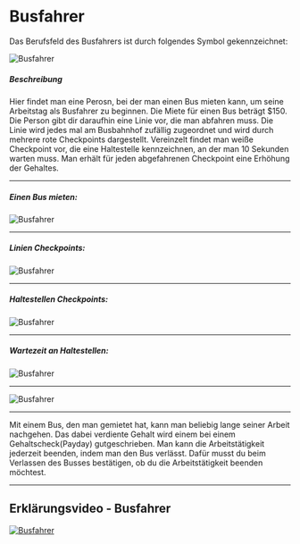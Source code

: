 Busfahrer
=========

Das Berufsfeld des Busfahrers ist durch folgendes Symbol gekennzeichnet:

![Busfahrer](../assets/images/jobs/bus-driver/symbol.jpg)

##### Beschreibung
Hier findet man eine Perosn, bei der man einen Bus mieten kann, um seine Arbeitstag als Busfahrer zu beginnen. Die Miete für einen Bus beträgt $150. Die Person gibt dir daraufhin eine Linie vor, die man abfahren muss. Die Linie wird jedes mal am Busbahnhof zufällig zugeordnet und wird durch mehrere rote Checkpoints dargestellt. Vereinzelt findet man weiße Checkpoint vor, die eine Haltestelle kennzeichnen, an der man 10 Sekunden warten muss. Man erhält für jeden abgefahrenen Checkpoint eine Erhöhung der Gehaltes.

-------------------------------

##### Einen Bus mieten:

![Busfahrer](../assets/images/jobs/bus-driver/miete.jpg)

-------------------------------

##### Linien Checkpoints:

![Busfahrer](../assets/images/jobs/bus-driver/checkpoint.jpg)

-------------------------------

##### Haltestellen Checkpoints:

![Busfahrer](../assets/images/jobs/bus-driver/haltestelle.jpg)

-------------------------------

##### Wartezeit an Haltestellen:

![Busfahrer](../assets/images/jobs/bus-driver/warten.jpg)

-------------------------------

![Busfahrer](../assets/images/jobs/bus-driver/weiter.jpg)

-------------------------------

Mit einem Bus, den man gemietet hat, kann man beliebig lange seiner Arbeit nachgehen. Das dabei verdiente Gehalt wird einem bei einem Gehaltscheck(Payday) gutgeschrieben. Man kann die Arbeitstätigkeit jederzeit beenden, indem man den Bus verlässt. Dafür musst du beim Verlassen des Busses bestätigen, ob du die Arbeitstätigkeit beenden möchtest.

-------------------------------

## Erklärungsvideo - Busfahrer
[![Busfahrer](../assets/images/jobs/bus-driver/Busfahrer.png)](https://youtu.be/xUMx59GiYNE)